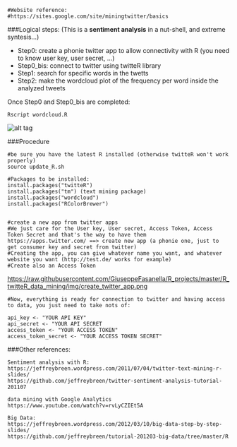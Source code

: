 ```
#Website reference:
#https://sites.google.com/site/miningtwitter/basics
```

###Logical steps:
(This is a **sentiment analysis** in a nut-shell, and extreme syntesis...)

* Step0: create a phonie twitter app to allow connectivity with R (you need to know user key, user secret, ...)
* Step0_bis: connect to twitter using twitteR library
* Step1: search for specific words in the twetts
* Step2: make the wordcloud plot of the frequency per word inside the analyzed tweets

Once Step0 and Step0_bis are completed:

```
Rscript wordcloud.R
```

![alt tag](https://github.com/GiuseppeFasanella/R_projects/blob/master/R_twitteR_data_mining/img/word_cloud.png)

###Procedure

```
#be sure you have the latest R installed (otherwise twitteR won't work properly)
source update_R.sh

#Packages to be installed:
install.packages("twitteR")  
install.packages("tm") (text mining package)
install.packages("wordcloud")
install.packages("RColorBrewer")


#create a new app from twitter apps
#We just care for the User key, User secret, Access Token, Access Token Secret and that's the way to have them
https://apps.twitter.com/ ==> create new app (a phonie one, just to get consumer key and secret from twitter)
#Creating the app, you can give whatever name you want, and whatever website you want (http://test.de/ works for example)
#Create also an Access Token
```
https://raw.githubusercontent.com/GiuseppeFasanella/R_projects/master/R_twitteR_data_mining/img/create_twitter_app.png

```
#Now, everything is ready for connection to twitter and having access to data, you just need to take nots of:

api_key <- "YOUR API KEY" 
api_secret <- "YOUR API SECRET
access_token <- "YOUR ACCESS TOKEN"
access_token_secret <- "YOUR ACCESS TOKEN SECRET"
```

###Other references:
```
Sentiment analysis with R:
https://jeffreybreen.wordpress.com/2011/07/04/twitter-text-mining-r-slides/
https://github.com/jeffreybreen/twitter-sentiment-analysis-tutorial-201107

data mining with Google Analytics
https://www.youtube.com/watch?v=rvLyCZIEt5A

Big Data:
https://jeffreybreen.wordpress.com/2012/03/10/big-data-step-by-step-slides/
https://github.com/jeffreybreen/tutorial-201203-big-data/tree/master/R
```
